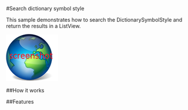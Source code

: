 #Search dictionary symbol style

This sample demonstrates how to search the DictionarySymbolStyle and return the results in a ListView.

![](screenshot.png)

##How it works

##Features

